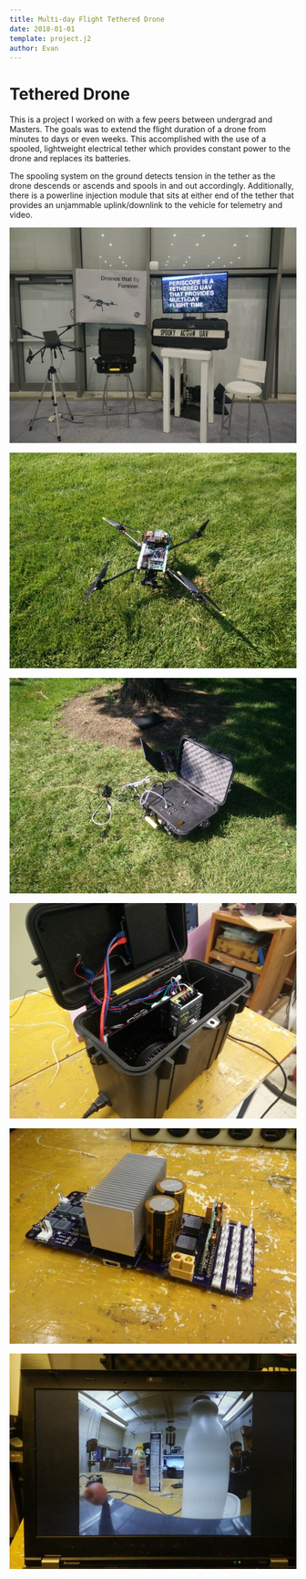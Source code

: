 ```yaml
---
title: Multi-day Flight Tethered Drone
date: 2018-01-01
template: project.j2
author: Evan
---
```


# Tethered Drone

This is a project I worked on with a few peers between undergrad and Masters.  The goals was to extend the flight duration of a drone from minutes to days or even weeks.  This accomplished with the use of a spooled, lightweight electrical tether which provides constant power to the drone and replaces its batteries.

The spooling system on the ground detects tension in the tether as the drone descends or ascends and spools in and out accordingly.  Additionally, there is a powerline injection module that sits at either end of the tether that provides an unjammable uplink/downlink to the vehicle for telemetry and video.

![Early drone prototype displayed at a defense conference.](sa.jpg)

![Testing in the field](field.jpg)

![Control station](field2.jpg)

![Integrated auto-spooler maintains constant tether slack during flight and communicates with the drone down the wire.](spool.jpg)

![High-power regulator onboard the drone.  This thing can do upwards 500W given sufficient cooling.](board.jpg)

![Powerline video transmission down the tether.](video.jpg)
